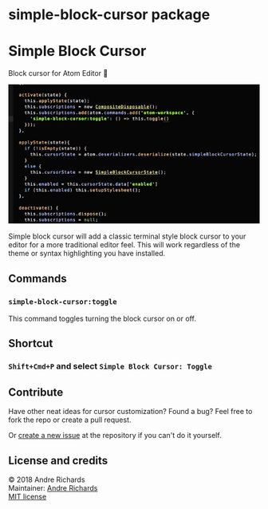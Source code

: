 # simple-block-cursor package

# Simple Block Cursor
Block cursor for Atom Editor :rocket:

![Simple Block Cursor](https://raw.githubusercontent.com/arich55/simple-block-cursor/master/demonstration.gif)

Simple block cursor will add a classic terminal style block cursor to your editor for a more traditional editor feel. This will work regardless of the theme or syntax highlighting you have installed.


## Commands

### `simple-block-cursor:toggle`

This command toggles turning the block cursor on or off.

## Shortcut

### `Shift+Cmd+P` and select `Simple Block Cursor: Toggle`



## Contribute

Have other neat ideas for cursor customization? Found a bug?
Feel free to fork the repo or create a pull request.

Or [create a new issue](https://github.com/arich55/simple-block-cursor/issues/new) at the repository if you can't do it yourself.

## License and credits

&copy; 2018 Andre Richards<br/>
Maintainer: [Andre Richards](http://www.andrerichards.com)<br/>
[MIT license](LICENSE.md)
